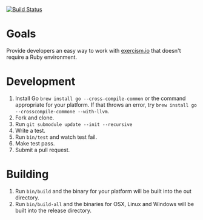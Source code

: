 [![Build Status](https://travis-ci.org/msgehard/go-exercism.png?branch=master)](https://travis-ci.org/msgehard/go-exercism)

Goals
===========

Provide developers an easy way to work with [exercism.io](http://exercism.io) that doesn't require a 
Ruby environment.

Development
===========
1. Install Go ```brew install go --cross-compile-common``` or the command appropriate for your platform. If that throws an 
error, try ```brew install go --crosscompile-commone --with-llvm```.
1. Fork and clone.
1. Run ```git submodule update --init --recursive```
1. Write a test.
1. Run ``` bin/test ``` and watch test fail.
1. Make test pass.
1. Submit a pull request.

Building
========
1. Run ```bin/build``` and the binary for your platform will be built into the out directory.
1. Run ```bin/build-all``` and the binaries for OSX, Linux and Windows will be built into the release directory.
